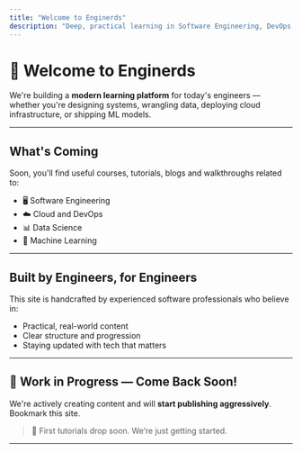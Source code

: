 ```yaml
---
title: "Welcome to Enginerds"
description: "Deep, practical learning in Software Engineering, DevOps, Cloud, Data, ML, and Platform Engineering"
---
```


# 👋 Welcome to Enginerds

We're building a **modern learning platform** for today's engineers — whether you're designing systems, wrangling data, deploying cloud infrastructure, or shipping ML models.

---

## What's Coming

Soon, you'll find useful courses, tutorials, blogs and walkthroughs related to:

- 🖥️ Software Engineering
- ☁️ Cloud and DevOps
- 📊 Data Science
- 🤖 Machine Learning

---

## Built by Engineers, for Engineers

This site is handcrafted by experienced software professionals who believe in:

- Practical, real-world content  
- Clear structure and progression  
- Staying updated with tech that matters

---

## 🚧 Work in Progress — Come Back Soon!

We're actively creating content and will **start publishing aggressively**. Bookmark this site.

> 👷 First tutorials drop soon. We’re just getting started.

---


